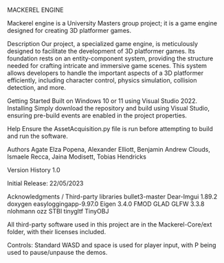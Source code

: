 MACKEREL ENGINE

Mackerel engine is a University Masters group project; it is a game engine designed for creating 3D platformer games.

Description
Our project, a specialized game engine, is meticulously designed to facilitate the development of 3D platformer games. Its foundation rests on an entity-component system, providing the structure needed for crafting intricate and immersive game scenes. This system allows developers to handle the important aspects of a 3D platformer efficiently, including character control, physics simulation, collision detection, and more.

Getting Started
Built on Windows 10 or 11 using Visual Studio 2022.
Installing
Simply download the repository and build using Visual Studio, ensuring pre-build events are enabled in the project properties.

Help
Ensure the AssetAcquisition.py file is run before attempting to build and run the software.

Authors
Agate Elza Popena,
Alexander Elliott,
Benjamin Andrew Clouds,
Ismaele Recca,
Jaina Modisett,
Tobias Hendricks

Version History
1.0

Initial Release: 22/05/2023

Acknowledgments / Third-party libraries
bullet3-master
Dear-Imgui 1.89.2
doxygen
easyloggingapp-9.97.0
Eigen 3.4.0
FMOD
GLAD
GLFW 3.3.8
nlohmann
ozz
STBI
tinygltf
TinyOBJ

All third-party software used in this project are in the Mackerel-Core/ext folder, with their licenses included.

Controls:
Standard WASD and space is used for player input, with P being used to pause/unpause the demos.
